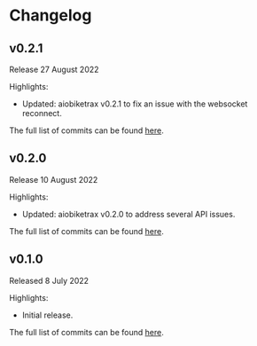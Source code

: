 # Changelog

## v0.2.1
Release 27 August 2022

Highlights:
* Updated: aiobiketrax v0.2.1 to fix an issue with the websocket reconnect.

The full list of commits can be found [here](https://github.com/basilfx/homeassistant-aiobiketrax/compare/v0.2.0...v0.2.1).

## v0.2.0
Release 10 August 2022

Highlights:
* Updated: aiobiketrax v0.2.0 to address several API issues.

The full list of commits can be found [here](https://github.com/basilfx/homeassistant-aiobiketrax/compare/v0.1.0...v0.2.0).

## v0.1.0
Released 8 July 2022

Highlights:
* Initial release.

The full list of commits can be found [here](https://github.com/basilfx/homeassistant-aiobiketrax/compare/31fe9562d51c170a10d4f8956a37359a1d8879b3...v0.1.0).
